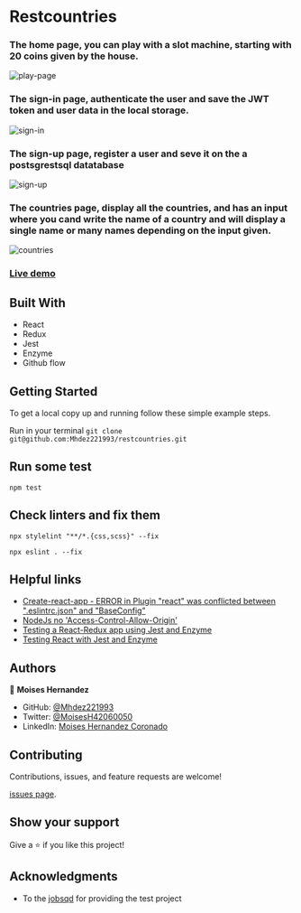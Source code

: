 # Restcountries

### The home page, you can play with a slot machine, starting with 20 coins given by the house.
![play-page](https://user-images.githubusercontent.com/67757001/167267550-bf32f792-f98f-4b6b-97be-1a75cf265ec4.PNG)

### The sign-in page, authenticate the user and save the JWT token and user data in the local storage.
![sign-in](https://user-images.githubusercontent.com/67757001/167267657-cc81e67e-a40b-48ee-9996-39e4e889d5c7.PNG)

### The sign-up page, register a user and seve it on the a postsgrestsql datatabase
![sign-up](https://user-images.githubusercontent.com/67757001/167267698-93ab7268-faba-4dda-9d5a-862850451ec9.PNG)

### The countries page, display all the countries, and has an input where you cand write the name of a country and will display a single name or many names depending on the input given.
![countries](https://user-images.githubusercontent.com/67757001/167267764-ff45c02d-6ac1-466b-b50d-a1f6eee08a64.PNG)

### [Live demo]()

## Built With

- React
- Redux
- Jest
- Enzyme
- Github flow

## Getting Started

To get a local copy up and running follow these simple example steps.

Run in your terminal `git clone git@github.com:Mhdez221993/restcountries.git`

## Run some test

```
npm test
```

## Check linters and fix them

```
npx stylelint "**/*.{css,scss}" --fix
```

```
npx eslint . --fix
```

## Helpful links

- [Create-react-app - ERROR in Plugin "react" was conflicted between ".eslintrc.json" and "BaseConfig"](https://stackoverflow.com/questions/70449712/create-react-app-error-in-plugin-react-was-conflicted-between-eslintrc-jso)
- [NodeJs no 'Access-Control-Allow-Origin'](https://quizdeveloper.com/faq/nodejs-no-access-control-allow-origin-header-is-present-on-the-requested-resour-aid2384)
- [Testing a React-Redux app using Jest and Enzyme](https://medium.com/netscape/testing-a-react-redux-app-using-jest-and-enzyme-b349324803a9)
- [Testing React with Jest and Enzyme](https://medium.com/codeclan/testing-react-with-jest-and-enzyme-20505fec4675)

## Authors

👤 **Moises Hernandez**

- GitHub: [@Mhdez221993](https://github.com/Mhdez221993)
- Twitter: [@MoisesH42060050](https://twitter.com/MoisesH42060050)
- LinkedIn: [Moises Hernandez Coronado](https://www.linkedin.com/in/moises-hernandez-9bbb17145/)

## Contributing

Contributions, issues, and feature requests are welcome!

[issues page](https://github.com/Mhdez221993/restcountries/issues).

## Show your support

Give a ⭐️ if you like this project!

## Acknowledgments

- To the [jobsqd](https://www.jobsqd.com/) for providing the test project
